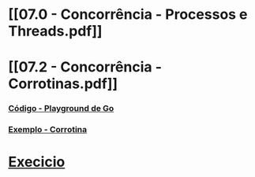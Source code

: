 # [[07.0 - Concorrência - Processos e Threads.pdf]]
# [[07.2 - Concorrência - Corrotinas.pdf]]
### [Código - Playground de Go](https://go.dev/play/)   
### [Exemplo - Corrotina](https://replit.com/@celsosenac/concorrencia-corrotina-select#main.go)

# [Execicio]([https://crivelaro.notion.site/Paralelismo-Corrotinas-6963c63fdc3542cdae6e3902d6411d2b?pvs=4](https://crivelaro.notion.site/Paralelismo-Corrotinas-6963c63fdc3542cdae6e3902d6411d2b?pvs=4))
